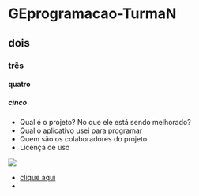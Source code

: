 # GEprogramacao-TurmaN
## dois
### três
#### quatro
##### cinco
- Qual é o projeto?
No que ele está sendo melhorado?
- Qual o aplicativo usei para programar
- Quem são os colaboradores do projeto
-  Licença de uso
 
 
![](https://img.shields.io/badge/YouTube-FF0000?style=for-the-badge&logo=youtube&logoColor=white) 
 - [clique aqui](https://classroom.google.com/h)
 - 
